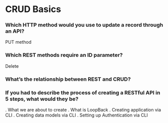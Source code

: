 # CRUD Basics
### Which HTTP method would you use to update a record through an API?
PUT method

### Which REST methods require an ID parameter?
Delete

### What’s the relationship between REST and CRUD?

### If you had to describe the process of creating a RESTful API in 5 steps, what would they be?
. What we are about to create
. What is LoopBack
. Creating application via CLI
. Creating data models via CLI
. Setting up Authentication via CLI
